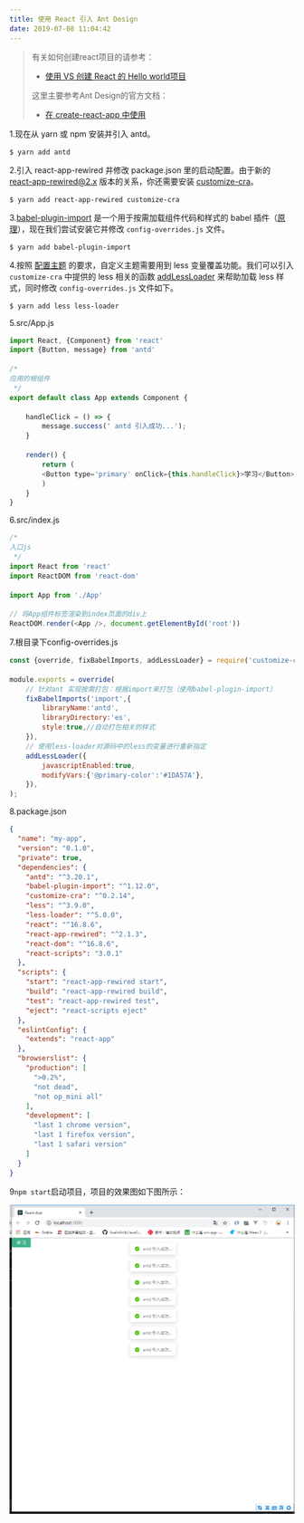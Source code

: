 ```yaml
---
title: 使用 React 引入 Ant Design
date: 2019-07-08 11:04:42
---
```


> 有关如何创建react项目的请参考：
>
> - [使用 VS 创建 React 的 Hello world项目](/2019/07/08/react-helloworld/ "使用 VS 创建 React 的 Hello world项目")
>
> 这里主要参考Ant Design的官方文档：
>
> - [在 create-react-app 中使用](https://ant.design/docs/react/use-with-create-react-app-cn "在 create-react-app 中使用")

1.现在从 yarn 或 npm 安装并引入 antd。

```shell
$ yarn add antd
```

2.引入 react-app-rewired 并修改 package.json 里的启动配置。由于新的 [react-app-rewired@2.x](https://github.com/timarney/react-app-rewired#alternatives) 版本的关系，你还需要安装 [customize-cra](https://github.com/arackaf/customize-cra)。

```shell
$ yarn add react-app-rewired customize-cra
```

3.[babel-plugin-import](https://github.com/ant-design/babel-plugin-import) 是一个用于按需加载组件代码和样式的 babel 插件（[原理](https://ant.design/docs/react/getting-started-cn#%E6%8C%89%E9%9C%80%E5%8A%A0%E8%BD%BD)），现在我们尝试安装它并修改 `config-overrides.js` 文件。

```shell
$ yarn add babel-plugin-import
```

4.按照 [配置主题](https://ant.design/docs/react/customize-theme-cn) 的要求，自定义主题需要用到 less 变量覆盖功能。我们可以引入 `customize-cra` 中提供的 less 相关的函数 [addLessLoader](https://github.com/arackaf/customize-cra#addlessloaderloaderoptions) 来帮助加载 less 样式，同时修改 `config-overrides.js` 文件如下。

```shell
$ yarn add less less-loader
```

5.src/App.js

```js
import React, {Component} from 'react'
import {Button, message} from 'antd'

/*
应用的根组件
 */
export default class App extends Component {

    handleClick = () => {
        message.success(' antd 引入成功...');
    }

    render() {
        return (
        <Button type='primary' onClick={this.handleClick}>学习</Button>
        )
    }
}
```

6.src/index.js

```js
/*
入口js
 */
import React from 'react'
import ReactDOM from 'react-dom'

import App from './App'

// 将App组件标签渲染到index页面的div上
ReactDOM.render(<App />, document.getElementById('root'))
```

7.根目录下config-overrides.js

```js
const {override, fixBabelImports, addLessLoader} = require('customize-cra');

module.exports = override(
    // 针对ant 实现按需打包：根据import来打包（使用babel-plugin-import）
    fixBabelImports('import',{
        libraryName:'antd',
        libraryDirectory:'es',
        style:true,//自动打包相关的样式
    }),
    // 使用less-loader对源码中的less的变量进行重新指定
    addLessLoader({
        javascriptEnabled:true,
        modifyVars:{'@primary-color':'#1DA57A'},
    }),
);
```

8.package.json

```json
{
  "name": "my-app",
  "version": "0.1.0",
  "private": true,
  "dependencies": {
    "antd": "^3.20.1",
    "babel-plugin-import": "^1.12.0",
    "customize-cra": "^0.2.14",
    "less": "^3.9.0",
    "less-loader": "^5.0.0",
    "react": "^16.8.6",
    "react-app-rewired": "^2.1.3",
    "react-dom": "^16.8.6",
    "react-scripts": "3.0.1"
  },
  "scripts": {
    "start": "react-app-rewired start",
    "build": "react-app-rewired build",
    "test": "react-app-rewired test",
    "eject": "react-scripts eject"
  },
  "eslintConfig": {
    "extends": "react-app"
  },
  "browserslist": {
    "production": [
      ">0.2%",
      "not dead",
      "not op_mini all"
    ],
    "development": [
      "last 1 chrome version",
      "last 1 firefox version",
      "last 1 safari version"
    ]
  }
}
```

9`npm start`启动项目，项目的效果图如下图所示：

![](react-antd/1.png)